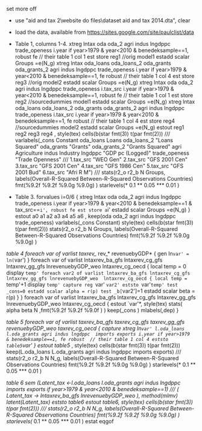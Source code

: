 set more off
* use "aid and tax 2\website do files\dataset aid and tax 2014.dta", clear
* load the data, available from https://sites.google.com/site/paulclist/data


* Table 1, columns 1-4.
xtreg lntax  oda oda_2 agri indus lngdppc  trade_openess i.year if year>1979 & year<2010 & benedeksample==1, robust fe // their table 1 col 1
est store reg1 //orig model1
estadd scalar Groups =e(N_g)
xtreg lntax  oda_loans oda_loans_2 oda_grants oda_grants_2 agri indus lngdppc  trade_openess  i.year if year>1979 & year<2010 & benedeksample==1, fe robust  // their table 1 col 4
est store reg3 //orig model2
estadd scalar Groups =e(N_g)
xtreg lntax  oda oda_2 agri indus lngdppc  trade_openess i.tax_src i.year if year>1979 & year<2010 & benedeksample==1, robust fe // their table 1 col 1
est store reg2 //sourcedummies model1
estadd scalar Groups =e(N_g)
xtreg lntax  oda_loans oda_loans_2 oda_grants oda_grants_2 agri indus lngdppc  trade_openess i.tax_src i.year if year>1979 & year<2010 & benedeksample==1, fe robust  // their table 1 col 4
est store reg4 //sourcedummies model2
estadd scalar Groups =e(N_g)
estout reg1 reg2 reg3 reg4 , style(tex)  cells(b(star fmt(3)) t(par fmt(2)))   ///
varlabels(_cons Constant oda_loans Loans oda_loans_2 "Loans Squared" oda_grants "Grants" oda_grants_2 "Grants Squared" agri Agriculture indus Industry lngdppc  "GDP pc (Logged)" trade_openess "Trade Openness" ///
1.tax_src "WEO Gen" 2.tax_src "GFS 2001 Cen" 3.tax_src "GFS 2001 Cen" 4.tax_src "GFS 1986 Cen" 5.tax_src "GFS 2001 Bud" 6.tax_src "Afri R M") ///
stats(r2_o r2_b N Groups, labels(Overall-R-Squared  Between-R-Squared  Observations Countries) fmt(%9.2f %9.2f %9.0g %9.0g) ) starlevels(* 0.1 ** 0.05 *** 0.01 )

* Table 3.
forvalues i=0/6 {
xtreg lntax  oda oda_2 agri indus lngdppc  trade_openess i.year if year>1979 & year<2010 & benedeksample==1 & tax_src==`i', robust fe
est store a`i'
estadd scalar Groups =e(N_g)
}
estout a0 a1 a2 a3 a4 a5 a6 , keep(oda oda_2 agri indus lngdppc  trade_openess)  varlabels(_cons Constant) style(tex)  cells(b(star fmt(3)) t(par fmt(2))) stats(r2_o r2_b N Groups, labels(Overall-R-Squared  Between-R-Squared  Observations Countries) fmt(%9.2f %9.2f %9.0g %9.0g) )

*table 4
foreach var of varlist taxrev_* rev_* revenuebyGDP* {
gen ln`var' = ln(`var')
}
 foreach var of varlist lntaxrev_ba_gfs lntaxrev_cg_gfs lntaxrev_gg_gfs lnrevenuebyGDP_weo  lntaxrev_cg_oecd {
local temp = 0
display `temp'
foreach var2 of varlist lntaxrev_ba_gfs lntaxrev_cg_gfs lntaxrev_gg_gfs lnrevenuebyGDP_weo  lntaxrev_cg_oecd {
local temp = `temp'+1
display `temp'
capture reg `var' `var2'
eststo `var'`temp'
test _cons=0
estadd scalar alpha = r(p)
test _b[`var2']=1
estadd scalar beta = r(p)
}
}
foreach var of varlist lntaxrev_ba_gfs lntaxrev_cg_gfs lntaxrev_gg_gfs lnrevenuebyGDP_weo  lntaxrev_cg_oecd {
estout `var'*, style(tex) stats( alpha beta N ,fmt(%9.2f %9.2f %9.0f ) )  keep(_cons )  mlabels(,dep)
}

*table 5
foreach var of varlist  taxrev_ba_gfs  taxrev_cg_gfs taxrev_gg_gfs revenuebyGDP_weo taxrev_cg_oecd  {
capture xtreg ln`var' l.oda_loans l.oda_grants agri indus lngdppc  imports exports i.year if year>1979  & benedeksample==1, fe robust  // their table 1 col 4
eststo table5`var'
}
estout table5* , style(tex)  cells(b(star fmt(3)) t(par fmt(2)))  keep(L.oda_loans L.oda_grants agri indus lngdppc  imports exports)  ///
stats(r2_o r2_b N N_g, labels(Overall-R-Squared  Between-R-Squared  Observations Countries) fmt(%9.2f %9.2f %9.0g %9.0g) ) starlevels(* 0.1 ** 0.05 *** 0.01 )


*table 6
sem (Latent_tax <-l.oda_loans l.oda_grants agri indus lngdppc  imports exports if year>1979 & year<2010 & benedeksample==1) ///
(  Latent_tax -> lntaxrev_ba_gfs  lnrevenuebyGDP_weo ), method(mlmv) latent(Latent_tax)
eststo table6
estout  table6, style(tex)  cells(b(star fmt(3)) t(par fmt(2)))    ///
stats(r2_o r2_b N N_g, labels(Overall-R-Squared  Between-R-Squared  Observations Countries) fmt(%9.2f %9.2f %9.0g %9.0g) ) starlevels(* 0.1 ** 0.05 *** 0.01 )
estat eqgof
